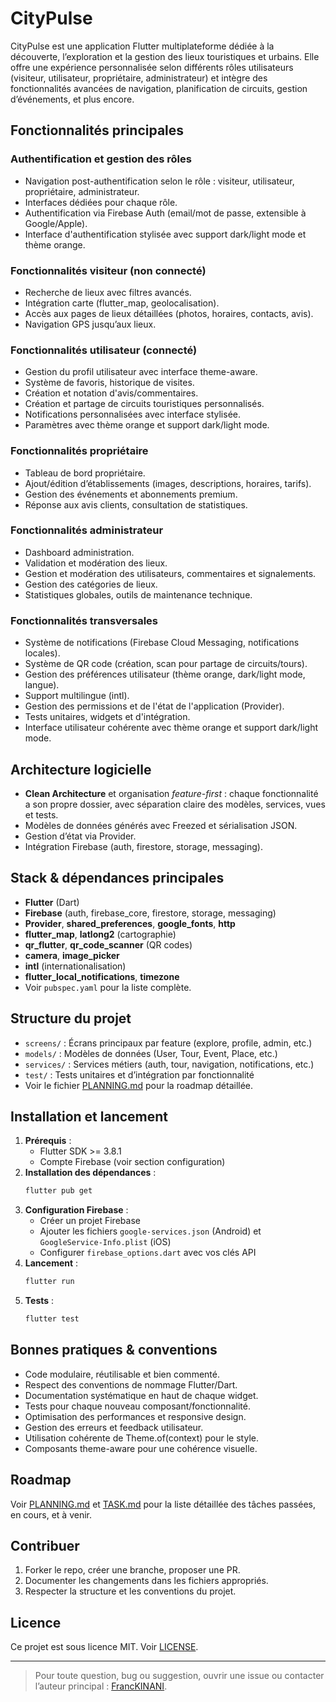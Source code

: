 # CityPulse

CityPulse est une application Flutter multiplateforme dédiée à la découverte, l’exploration et la gestion des lieux touristiques et urbains. Elle offre une expérience personnalisée selon différents rôles utilisateurs (visiteur, utilisateur, propriétaire, administrateur) et intègre des fonctionnalités avancées de navigation, planification de circuits, gestion d’événements, et plus encore.

## Fonctionnalités principales

### Authentification et gestion des rôles
- Navigation post-authentification selon le rôle : visiteur, utilisateur, propriétaire, administrateur.
- Interfaces dédiées pour chaque rôle.
- Authentification via Firebase Auth (email/mot de passe, extensible à Google/Apple).
- Interface d'authentification stylisée avec support dark/light mode et thème orange.

### Fonctionnalités visiteur (non connecté)
- Recherche de lieux avec filtres avancés.
- Intégration carte (flutter_map, geolocalisation).
- Accès aux pages de lieux détaillées (photos, horaires, contacts, avis).
- Navigation GPS jusqu’aux lieux.

### Fonctionnalités utilisateur (connecté)
- Gestion du profil utilisateur avec interface theme-aware.
- Système de favoris, historique de visites.
- Création et notation d'avis/commentaires.
- Création et partage de circuits touristiques personnalisés.
- Notifications personnalisées avec interface stylisée.
- Paramètres avec thème orange et support dark/light mode.

### Fonctionnalités propriétaire
- Tableau de bord propriétaire.
- Ajout/édition d’établissements (images, descriptions, horaires, tarifs).
- Gestion des événements et abonnements premium.
- Réponse aux avis clients, consultation de statistiques.

### Fonctionnalités administrateur
- Dashboard administration.
- Validation et modération des lieux.
- Gestion et modération des utilisateurs, commentaires et signalements.
- Gestion des catégories de lieux.
- Statistiques globales, outils de maintenance technique.

### Fonctionnalités transversales
- Système de notifications (Firebase Cloud Messaging, notifications locales).
- Système de QR code (création, scan pour partage de circuits/tours).
- Gestion des préférences utilisateur (thème orange, dark/light mode, langue).
- Support multilingue (intl).
- Gestion des permissions et de l'état de l'application (Provider).
- Tests unitaires, widgets et d'intégration.
- Interface utilisateur cohérente avec thème orange et support dark/light mode.

## Architecture logicielle

- **Clean Architecture** et organisation *feature-first* : chaque fonctionnalité a son propre dossier, avec séparation claire des modèles, services, vues et tests.
- Modèles de données générés avec Freezed et sérialisation JSON.
- Gestion d’état via Provider.
- Intégration Firebase (auth, firestore, storage, messaging).

## Stack & dépendances principales

- **Flutter** (Dart)
- **Firebase** (auth, firebase_core, firestore, storage, messaging)
- **Provider**, **shared_preferences**, **google_fonts**, **http**
- **flutter_map**, **latlong2** (cartographie)
- **qr_flutter**, **qr_code_scanner** (QR codes)
- **camera**, **image_picker**
- **intl** (internationalisation)
- **flutter_local_notifications**, **timezone**
- Voir `pubspec.yaml` pour la liste complète.

## Structure du projet

- `screens/` : Écrans principaux par feature (explore, profile, admin, etc.)
- `models/` : Modèles de données (User, Tour, Event, Place, etc.)
- `services/` : Services métiers (auth, tour, navigation, notifications, etc.)
- `test/` : Tests unitaires et d’intégration par fonctionnalité
- Voir le fichier [PLANNING.md](./PLANNING.md) pour la roadmap détaillée.

## Installation et lancement

1. **Prérequis** :
   - Flutter SDK >= 3.8.1
   - Compte Firebase (voir section configuration)
2. **Installation des dépendances** :
   ```bash
   flutter pub get
   ```
3. **Configuration Firebase** :
   - Créer un projet Firebase
   - Ajouter les fichiers `google-services.json` (Android) et `GoogleService-Info.plist` (iOS)
   - Configurer `firebase_options.dart` avec vos clés API
4. **Lancement** :
   ```bash
   flutter run
   ```
5. **Tests** :
   ```bash
   flutter test
   ```

## Bonnes pratiques & conventions

- Code modulaire, réutilisable et bien commenté.
- Respect des conventions de nommage Flutter/Dart.
- Documentation systématique en haut de chaque widget.
- Tests pour chaque nouveau composant/fonctionnalité.
- Optimisation des performances et responsive design.
- Gestion des erreurs et feedback utilisateur.
- Utilisation cohérente de Theme.of(context) pour le style.
- Composants theme-aware pour une cohérence visuelle.

## Roadmap

Voir [PLANNING.md](./PLANNING.md) et [TASK.md](./TASK.md) pour la liste détaillée des tâches passées, en cours, et à venir.

## Contribuer

1. Forker le repo, créer une branche, proposer une PR.
2. Documenter les changements dans les fichiers appropriés.
3. Respecter la structure et les conventions du projet.

## Licence

Ce projet est sous licence MIT. Voir [LICENSE](./LICENSE).

---

> Pour toute question, bug ou suggestion, ouvrir une issue ou contacter l’auteur principal : [FrancKINANI](https://github.com/FrancKINANI).
